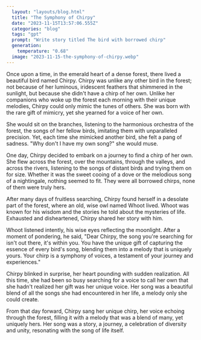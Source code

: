 ```yaml
---
  layout: "layouts/blog.html"
  title: "The Symphony of Chirpy"
  date: "2023-11-15T13:57:06.555Z"
  categories: "blog"
  tags: "gpt"
  prompt: "Write story titled The bird with borrowed chirp"
  generation: 
    temperature: "0.68"
  image: "2023-11-15-the-symphony-of-chirpy.webp"
---
```

Once upon a time, in the emerald heart of a dense forest, there lived a beautiful bird named Chirpy. Chirpy was unlike any other bird in the forest; not because of her luminous, iridescent feathers that shimmered in the sunlight, but because she didn't have a chirp of her own. Unlike her companions who woke up the forest each morning with their unique melodies, Chirpy could only mimic the tunes of others. She was born with the rare gift of mimicry, yet she yearned for a voice of her own.

She would sit on the branches, listening to the harmonious orchestra of the forest, the songs of her fellow birds, imitating them with unparalleled precision. Yet, each time she mimicked another bird, she felt a pang of sadness. "Why don't I have my own song?" she would muse.

One day, Chirpy decided to embark on a journey to find a chirp of her own. She flew across the forest, over the mountains, through the valleys, and across the rivers, listening to the songs of distant birds and trying them on for size. Whether it was the sweet cooing of a dove or the melodious song of a nightingale, nothing seemed to fit. They were all borrowed chirps, none of them were truly hers.

After many days of fruitless searching, Chirpy found herself in a desolate part of the forest, where an old, wise owl named Whoot lived. Whoot was known for his wisdom and the stories he told about the mysteries of life. Exhausted and disheartened, Chirpy shared her story with him.

Whoot listened intently, his wise eyes reflecting the moonlight. After a moment of pondering, he said, "Dear Chirpy, the song you're searching for isn't out there, it's within you. You have the unique gift of capturing the essence of every bird's song, blending them into a melody that is uniquely yours. Your chirp is a symphony of voices, a testament of your journey and experiences."

Chirpy blinked in surprise, her heart pounding with sudden realization. All this time, she had been so busy searching for a voice to call her own that she hadn't realized her gift was her unique voice. Her song was a beautiful blend of all the songs she had encountered in her life, a melody only she could create.

From that day forward, Chirpy sang her unique chirp, her voice echoing through the forest, filling it with a melody that was a blend of many, yet uniquely hers. Her song was a story, a journey, a celebration of diversity and unity, resonating with the song of life itself.
